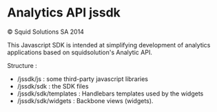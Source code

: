 Analytics API jssdk
=====
© Squid Solutions SA 2014

This Javascript SDK is intended at simplifying development of analytics applications based on squidsolution's Analytic API.

Structure :
* /jssdk/js : some third-party javascript libraries
* /jssdk/sdk : the SDK files
* /jssdk/sdk/templates : Handlebars templates used by the widgets
* /jssdk/sdk/widgets : Backbone views (widgets).

